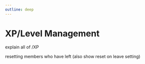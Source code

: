 ```yaml
---
outline: deep
---
```


# XP/Level Management

explain all of /XP

resetting members who have left (also show reset on leave setting)
